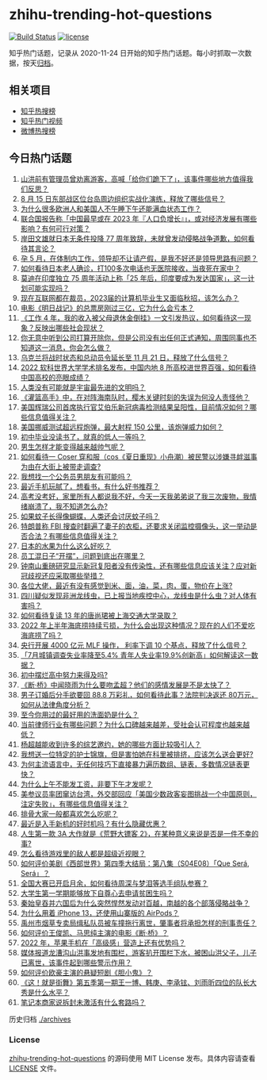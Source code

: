 # zhihu-trending-hot-questions

[![Build Status](https://github.com/justjavac/zhihu-trending-hot-questions/workflows/ci/badge.svg?branch=master)](https://github.com/justjavac/zhihu-trending-hot-questions/actions)
[![license](https://img.shields.io/github/license/justjavac/zhihu-trending-hot-questions)](https://github.com/justjavac/zhihu-trending-hot-questions/blob/master/LICENSE)

知乎热门话题，记录从 2020-11-24 日开始的知乎热门话题。每小时抓取一次数据，按天[归档](./archives)。

## 相关项目

- [知乎热搜榜](https://github.com/justjavac/zhihu-trending-top-search)
- [知乎热门视频](https://github.com/justjavac/zhihu-trending-hot-video)
- [微博热搜榜](https://github.com/justjavac/weibo-trending-hot-search)

## 今日热门话题

<!-- BEGIN -->
<!-- 最后更新时间 Tue Aug 16 2022 06:13:28 GMT+0800 (China Standard Time) -->

1. [山洪前有管理员曾劝离游客，高喊「给你们跪下了」，该事件哪些地方值得我们反思？](https://www.zhihu.com/question/548424061)
1. [8 月 15 日东部战区位台岛周边组织实战化演练，释放了哪些信号？](https://www.zhihu.com/question/548491933)
1. [为什么很多欧洲人和美国人不午睡下午还能满血状态工作？](https://www.zhihu.com/question/25569759)
1. [联合国报告称「中国最早或在 2023 年『人口负增长』」，或对经济发展有哪些影响？有何可行对策？](https://www.zhihu.com/question/548468592)
1. [岸田文雄就日本无条件投降 77 周年致辞，未就曾发动侵略战争道歉，如何看待其言论？](https://www.zhihu.com/question/548501873)
1. [孕 5 月，在体制内工作，领导却不让请产假，是我不好还是领导思路有问题？](https://www.zhihu.com/question/50339166)
1. [如何看待日本老人确诊，打100多次电话也无医院接收，当夜死在家中？](https://www.zhihu.com/question/548468024)
1. [莫迪在印度独立 75 周年活动上称「25 年后，印度要成为发达国家」，这一计划可能实现吗？](https://www.zhihu.com/question/548509154)
1. [现在互联网都在裁员，2023届的计算机毕业生又面临秋招，该怎么办？](https://www.zhihu.com/question/534439897)
1. [电影《明日战记》的总票房刚过三亿，它为什么会亏本？](https://www.zhihu.com/question/548438003)
1. [《工作 4 年，我的收入被父母退休金倒挂》一文引发热议，如何看待这一现象？反映出哪些社会现状？](https://www.zhihu.com/question/548463003)
1. [你无意中听到公司打算开除你，但是公司没有出任何正式通知，周围同事也不知道这一消息，你会怎么做？](https://www.zhihu.com/question/374626316)
1. [乌克兰将战时状态和总动员令延长至 11 月 21 日，释放了什么信号？](https://www.zhihu.com/question/548551198)
1. [2022 软科世界大学学术排名发布，中国内地 8 所高校进世界百强，如何看待中国高校的亮眼成绩？](https://www.zhihu.com/question/548473130)
1. [人类没有可能就是宇宙最先进的文明吗？](https://www.zhihu.com/question/297928075)
1. [《灌篮高手》中，在对阵海南队时，樱木关键时刻的失误为何没人责怪他？](https://www.zhihu.com/question/531269806)
1. [美国辉瑞公司首席执行官艾伯乐新冠病毒检测结果呈阳性，目前情况如何？哪些信息值得关注？](https://www.zhihu.com/question/548547850)
1. [美国挪威测试超远程炮弹，最大射程 150 公里，该炮弹威力如何？](https://www.zhihu.com/question/547919475)
1. [初中毕业没读书了，就真的低人一等吗？](https://www.zhihu.com/question/548020041)
1. [男生怎样才能变得越来越帅气呢？](https://www.zhihu.com/question/60541930)
1. [如何看待一 Coser 穿和服（cos《夏日重现》小舟潮）被民警以涉嫌寻衅滋事为由在大街上被带走调查?](https://www.zhihu.com/question/548403098)
1. [我想找一个公务员男朋友有可能吗？](https://www.zhihu.com/question/548107995)
1. [最近手机玩腻了，想看书，有什么好书推荐？](https://www.zhihu.com/question/547542421)
1. [高考没考好，家里所有人都说我不好，今天一天我弟弟说了我三次废物，我情绪崩溃了，我不知道怎么办?](https://www.zhihu.com/question/546153412)
1. [如果蚊子长得像蝴蝶，人类还会讨厌蚊子吗？](https://www.zhihu.com/question/468238871)
1. [特朗普称 FBI 搜查时翻遍了妻子的衣柜，还要求关闭监控摄像头，这一举动是否合法？有哪些信息值得关注？](https://www.zhihu.com/question/548459478)
1. [日本的水果为什么这么好吃？](https://www.zhihu.com/question/35562491)
1. [员工混日子“开摆”，问题到底出在哪里？](https://www.zhihu.com/question/529378393)
1. [钟南山重磅研究显示新冠复阳者没有传染性，还有哪些信息应该关注？应对新冠歧视还应采取哪些举措？](https://www.zhihu.com/question/548479227)
1. [各位大佬，最近有没有感觉到米、面，油，菜，肉，蛋，物价在上涨?](https://www.zhihu.com/question/543409039)
1. [四川疑似发现非洲龙线虫，已上报当地疾控中心，龙线虫是什么虫？对人体有害吗？](https://www.zhihu.com/question/548484310)
1. [如何看待复读 13 年的唐尚珺被上海交通大学录取？](https://www.zhihu.com/question/547619587)
1. [2022 年上半年海底捞持续亏损，为什么会出现这种情况？现在的人们不爱吃海底捞了吗？](https://www.zhihu.com/question/548451140)
1. [央行开展 4000 亿元 MLF 操作， 利率下调 10 个基点，释放了什么信号？](https://www.zhihu.com/question/548441543)
1. [「7月城镇调查失业率降至5.4% 青年人失业率19.9%创新高」如何解读这一数据？](https://www.zhihu.com/question/548462517)
1. [初中摆烂高中努力来得及吗?](https://www.zhihu.com/question/548549602)
1. [《断·桥》中闻晓雨为什么要吻孟超？他们的感情发展是不是太快了？](https://www.zhihu.com/question/548285787)
1. [男子订婚后分手欲要回 88.8 万彩礼，如何看待此事？法院判决返还 80万元，如何从法律角度分析？](https://www.zhihu.com/question/548343129)
1. [至今你用过的最好用的洗面奶是什么？](https://www.zhihu.com/question/37113616)
1. [当前律师行业有哪些问题？为什么口碑越来越差，受社会认可程度也越来越低？](https://www.zhihu.com/question/540073067)
1. [杨超越能收到许多的综艺邀约，她的哪些方面比较吸引人？](https://www.zhihu.com/question/547177301)
1. [我想送一位特定的护士锦旗，但是害怕她在科里被排挤，应该怎么送会更好?](https://www.zhihu.com/question/537422827)
1. [为何主流语言中，无任何技巧下直接暴力遍历数组、链表，多数情况链表更快？](https://www.zhihu.com/question/548419896)
1. [为什么上午不能发工资，非要下午才发呢？](https://www.zhihu.com/question/512152178)
1. [美参议员率团窜访台湾，外交部回应「美国少数政客妄图挑战一个中国原则，注定失败」，有哪些信息值得关注？](https://www.zhihu.com/question/548502342)
1. [排骨大家一般都喜欢怎么吃呢？](https://www.zhihu.com/question/534119622)
1. [最近是入手新机的好时机吗？有什么隐藏优惠？](https://www.zhihu.com/question/548487705)
1. [人生第一款 3A 大作就是《荒野大镖客 2》，在某种意义来说是否是一件不幸的事?](https://www.zhihu.com/question/547930690)
1. [怎么看待游戏里的敌人都是超级近视眼？](https://www.zhihu.com/question/547755605)
1. [如何评价美剧《西部世界》第四季大结局：第八集（S04E08）「Que Será, Será」？](https://www.zhihu.com/question/543910686)
1. [全国大赛已开启月余，如何看待周深与梦泪等选手组队参赛？](https://www.zhihu.com/question/548270319)
1. [大学生第一学期能够放下自尊心去申请贫困生吗？](https://www.zhihu.com/question/547587472)
1. [秦始皇吞并六国后为什么突然悍然发动对百越，南越的各个部落侵略战争？](https://www.zhihu.com/question/349106398)
1. [为什么用着 iPhone 13，还使用山寨版的 AirPods？](https://www.zhihu.com/question/545422483)
1. [禹州市烟草专卖局缉私队员被车撞拖行离世，肇事者将承担怎样的刑事责任？](https://www.zhihu.com/question/548240745)
1. [如何评价王俊凯、马思纯主演的电影《断·桥》？](https://www.zhihu.com/question/548260422)
1. [2022 年，苹果手机在「高级感」营造上还有优势吗？](https://www.zhihu.com/question/543536324)
1. [媒体报道龙漕沟山洪事发地有围栏，游客扒开围栏下水，被困山洪父子，儿子已离世，该事件起到哪些警示作用？](https://www.zhihu.com/question/548482635)
1. [如何评价欧豪主演的悬疑短剧《胆小鬼》？](https://www.zhihu.com/question/547568567)
1. [《这！就是街舞》第五季第一期王一博、韩庚、李承铉、刘雨昕四位的队长大秀是什么水平？](https://www.zhihu.com/question/547899384)
1. [笔记本商家说拆封未激活有什么套路吗？](https://www.zhihu.com/question/547649939)

<!-- END -->

历史归档 [./archives](./archives)

### License

[zhihu-trending-hot-questions](https://github.com/justjavac/zhihu-trending-hot-questions)
的源码使用 MIT License 发布。具体内容请查看 [LICENSE](./LICENSE) 文件。
